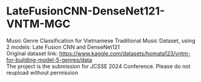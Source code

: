 # LateFusionCNN-DenseNet121-VNTM-MGC
Music Genre Classification for Vietnamese Traditional Music Dataset, using 2 models: Late Fusion CNN and DenseNet121 <br />
Original dataset link: https://www.kaggle.com/datasets/homata123/vntm-for-building-model-5-genres/data <br />
The project is the submission for JCSSE 2024 Conference. Please do not reupload without permission
